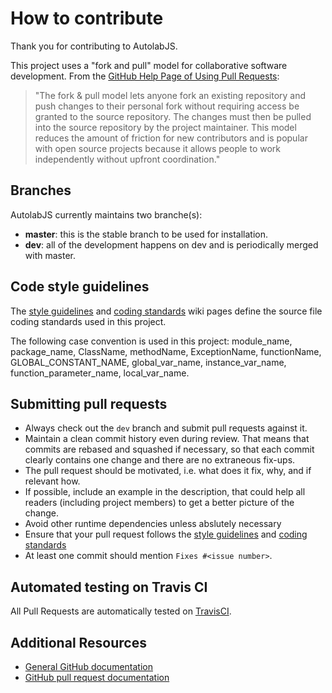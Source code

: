 # How to contribute

Thank you for contributing to AutolabJS.

This project uses a "fork and pull" model for collaborative software development. From the [GitHub Help Page of Using Pull Requests](https://help.github.com/articles/using-pull-requests/):

> "The fork & pull model lets anyone fork an existing repository and push changes to their personal fork without requiring access be granted to the source repository. The changes must then be pulled into the source repository by the project maintainer. This model reduces the amount of friction for new contributors and is popular with open source projects because it allows people to work independently without upfront coordination."

## Branches
AutolabJS currently maintains two branche(s):
* **master**:  this is the stable branch to be used for installation.
* **dev**: all of the development happens on dev and is periodically merged with master.

## Code style guidelines
The [style guidelines](https://github.com/prasadtalasila/BITS-Darshini/wiki/Coding-Style) and [coding standards](https://github.com/prasadtalasila/BITS-Darshini/wiki/Coding-Standards) wiki pages define the source file coding standards used in this project.

The following case convention is used in this project: module_name, package_name, ClassName, methodName, ExceptionName, functionName, GLOBAL_CONSTANT_NAME, global_var_name, instance_var_name, function_parameter_name, local_var_name.

## Submitting pull requests
* Always check out the `dev` branch and submit pull requests against it.
* Maintain a clean commit history even during review. That means that commits are rebased and squashed if necessary, so that each commit clearly contains one change and there are no extraneous fix-ups.
* The pull request should be motivated, i.e. what does it fix, why, and if relevant how.
* If possible, include an example in the description, that could help all readers (including project members) to get a better picture of the change.
* Avoid other runtime dependencies unless abslutely necessary
* Ensure that your pull request follows the [style guidelines](https://github.com/prasadtalasila/BITS-Darshini/wiki/Coding-Style) and [coding standards](https://github.com/prasadtalasila/BITS-Darshini/wiki/Coding-Standards)
* At least one commit should mention `Fixes #<issue number>`.


## Automated testing on Travis CI
All Pull Requests are automatically tested on [TravisCI](https://travis-ci.org/prasadtalasila/BITS-Darshini).

## Additional Resources
* [General GitHub documentation](http://help.github.com/)
* [GitHub pull request documentation](http://help.github.com/send-pull-requests/)
